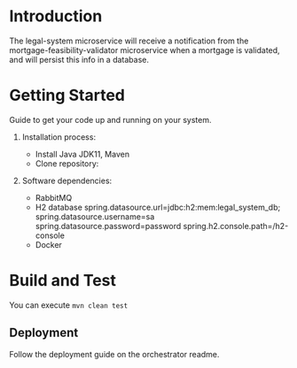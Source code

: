 # Introduction 
The legal-system microservice will receive a notification from the mortgage-feasibility-validator microservice when a mortgage is validated, and will persist this info in a database.

# Getting Started
Guide to get your code up and running on your system.
1.	Installation process:
    - Install Java JDK11, Maven
    - Clone repository: 

2.	Software dependencies:
    - RabbitMQ
    - H2 database
            spring.datasource.url=jdbc:h2:mem:legal_system_db;
            spring.datasource.username=sa
            spring.datasource.password=password
            spring.h2.console.path=/h2-console
    - Docker



# Build and Test
You can execute `mvn clean test`


## Deployment
Follow the deployment guide on the orchestrator readme.






